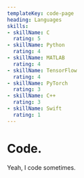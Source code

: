 ```yaml
---
templateKey: code-page
heading: Languages
skills:
- skillName: C
  rating: 5
- skillName: Python
  rating: 4
- skillName: MATLAB
  rating: 4
- skillName: TensorFlow
  rating: 4
- skillName: PyTorch
  rating: 3
- skillName: C++
  rating: 3
- skillName: Swift
  rating: 1
---
```

# Code.

Yeah, I code sometimes.